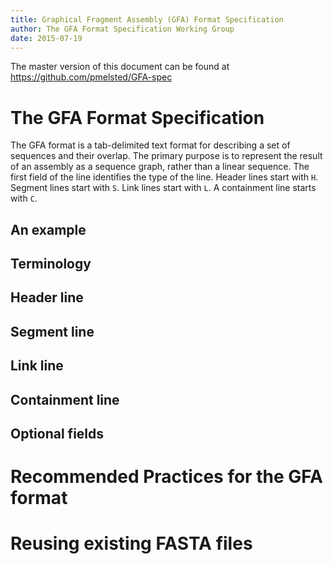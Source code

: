```yaml
---
title: Graphical Fragment Assembly (GFA) Format Specification
author: The GFA Format Specification Working Group
date: 2015-07-19
---
```


The master version of this document can be found at  
<https://github.com/pmelsted/GFA-spec>

# The GFA Format Specification

The GFA format is a tab-delimited text format for describing a set of sequences and their overlap. The primary purpose is to represent the result of an assembly as a sequence graph, rather than a linear sequence. The first field of the line identifies the type of the line. Header lines start with `H`. Segment lines start with `S`. Link lines start with `L`. A containment line starts with `C`.

## An example

## Terminology

## Header line

## Segment line

## Link line

## Containment line

## Optional fields

# Recommended Practices for the GFA format

# Reusing existing FASTA files
